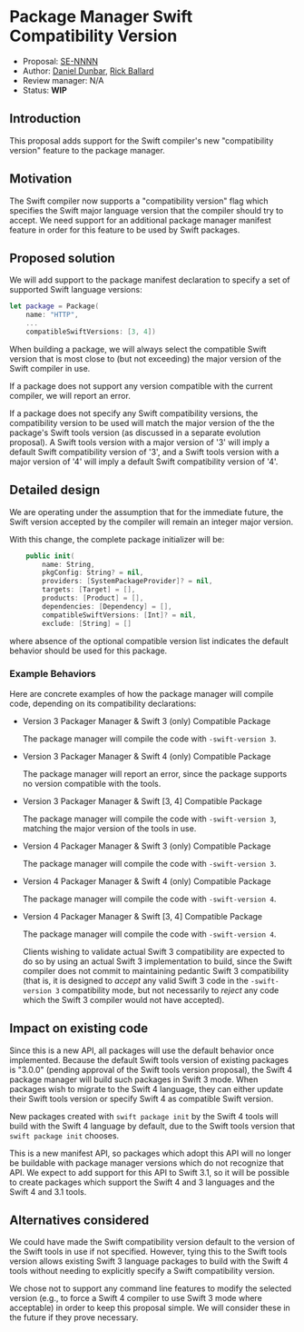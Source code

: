 # Package Manager Swift Compatibility Version

* Proposal: [SE-NNNN](NNNN-package-manager-swift-compatibility-version.md)
* Author: [Daniel Dunbar](https://github.com/ddunbar), [Rick Ballard](http://github.com/rballard)
* Review manager: N/A
* Status: **WIP**

## Introduction

This proposal adds support for the Swift compiler's new "compatibility version"
feature to the package manager.

## Motivation

The Swift compiler now supports a "compatibility version" flag which specifies
the Swift major language version that the compiler should try to accept. We need
support for an additional package manager manifest feature in order for this
feature to be used by Swift packages.

## Proposed solution

We will add support to the package manifest declaration to specify a set of
supported Swift language versions:

```swift
let package = Package(
    name: "HTTP",
    ...
    compatibleSwiftVersions: [3, 4])
```

When building a package, we will always select the compatible Swift version that
is most close to (but not exceeding) the major version of the Swift compiler in
use.

If a package does not support any version compatible with the current compiler,
we will report an error.

If a package does not specify any Swift compatibility versions, the
compatibility version to be used will match the major version of the the
package's Swift tools version (as discussed in a separate evolution proposal). A
Swift tools version with a major version of '3' will imply a default Swift
compatibility version of '3', and a Swift tools version with a major version
of '4' will imply a default Swift compatibility version of '4'.

## Detailed design

We are operating under the assumption that for the immediate future, the Swift
version accepted by the compiler will remain an integer major version.

With this change, the complete package initializer will be:

```swift
    public init(
        name: String,
        pkgConfig: String? = nil,
        providers: [SystemPackageProvider]? = nil,
        targets: [Target] = [],
        products: [Product] = [],
        dependencies: [Dependency] = [],
        compatibleSwiftVersions: [Int]? = nil,
        exclude: [String] = []
```

where absence of the optional compatible version list indicates the default
behavior should be used for this package.

### Example Behaviors

Here are concrete examples of how the package manager will compile code,
depending on its compatibility declarations:

* Version 3 Packager Manager & Swift 3 (only) Compatible Package

  The package manager will compile the code with `-swift-version 3`.

* Version 3 Packager Manager & Swift 4 (only) Compatible Package

  The package manager will report an error, since the package supports no version
  compatible with the tools.

* Version 3 Packager Manager & Swift [3, 4] Compatible Package

  The package manager will compile the code with `-swift-version 3`, matching the
  major version of the tools in use.

* Version 4 Packager Manager & Swift 3 (only) Compatible Package

  The package manager will compile the code with `-swift-version 3`.

* Version 4 Packager Manager & Swift 4 (only) Compatible Package

  The package manager will compile the code with `-swift-version 4`.

* Version 4 Packager Manager & Swift [3, 4] Compatible Package

  The package manager will compile the code with `-swift-version 4`.

  Clients wishing to validate actual Swift 3 compatibility are expected to do so
  by using an actual Swift 3 implementation to build, since the Swift compiler
  does not commit to maintaining pedantic Swift 3 compatibility (that is, it is
  designed to *accept* any valid Swift 3 code in the `-swift-version 3`
  compatibility mode, but not necessarily to *reject* any code which the Swift 3
  compiler would not have accepted).

## Impact on existing code

Since this is a new API, all packages will use the default behavior once
implemented. Because the default Swift tools version of existing packages
is "3.0.0" (pending approval of the Swift tools version proposal), the Swift
4 package manager will build such packages in Swift 3 mode. When packages
wish to migrate to the Swift 4 language, they can either update their
Swift tools version or specify Swift 4 as compatible Swift version.

New packages created with `swift package init` by the Swift 4 tools will
build with the Swift 4 language by default, due to the Swift tools version
that `swift package init` chooses.

This is a new manifest API, so packages which adopt this API will no longer be
buildable with package manager versions which do not recognize that
API. We expect to add support for this API to Swift 3.1, so it will be possible
to create packages which support the Swift 4 and 3 languages and the Swift
4 and 3.1 tools.

## Alternatives considered

We could have made the Swift compatibility version default to the version of the
Swift tools in use if not specified. However, tying this to the Swift tools
version allows existing Swift 3 language packages to build with the Swift 4
tools without needing to explicitly specify a Swift compatibility version.

We chose not to support any command line features to modify the selected version
(e.g., to force a Swift 4 compiler to use Swift 3 mode where acceptable) in
order to keep this proposal simple. We will consider these in the future if they
prove necessary.
